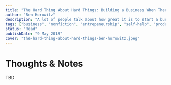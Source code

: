 ```yaml
---
title: "The Hard Thing About Hard Things: Building a Business When There Are No Easy Answers"
author: "Ben Horowitz"
description: "A lot of people talk about how great it is to start a business. Is it though?"
tags: ["business", "nonfiction", "entrepeneurship", "self-help", "productivity"]
status: "Read"
publishDate: "9 May 2019"
cover: "the-hard-thing-about-hard-things-ben-horowitz.jpeg"
---
```


# Thoughts & Notes

TBD
